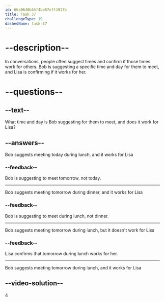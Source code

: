 ```yaml
---
id: 66a9640b65f4be57eff3917b
title: Task 37
challengeType: 19
dashedName: task-37
---
```

<!--
AUDIO REFERENCE:
Lisa: I can help you sign up. When are you available to go over the form?
Bob: How about tomorrow during lunch?
Lisa: Works for me.
-->

# --description--

In conversations, people often suggest times and confirm if those times work for others. Bob is suggesting a specific time and day for them to meet, and Lisa is confirming if it works for her.

# --questions--

## --text--

What time and day is Bob suggesting for them to meet, and does it work for Lisa?

## --answers--

Bob suggests meeting today during lunch, and it works for Lisa

### --feedback--

Bob is suggesting to meet tomorrow, not today.

---

Bob suggests meeting tomorrow during dinner, and it works for Lisa

### --feedback--

Bob is suggesting to meet during lunch, not dinner.

---

Bob suggests meeting tomorrow during lunch, but it doesn't work for Lisa

### --feedback--

Lisa confirms that tomorrow during lunch works for her.

---

Bob suggests meeting tomorrow during lunch, and it works for Lisa

## --video-solution--

4
